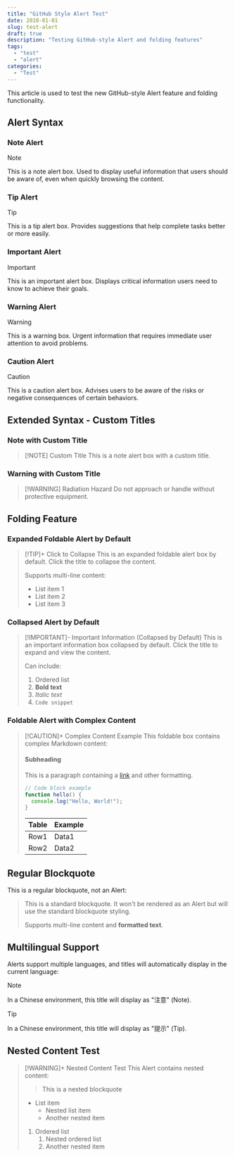 ```yaml
---
title: "GitHub Style Alert Test"
date: 2010-01-01
slug: test-alert
draft: true
description: "Testing GitHub-style Alert and folding features"
tags: 
  - "test"
  - "alert"
categories:
  - "Test"
---
```


This article is used to test the new GitHub-style Alert feature and folding functionality.

## Alert Syntax

### Note Alert

> [!NOTE]
> This is a note alert box. Used to display useful information that users should be aware of, even when quickly browsing the content.

### Tip Alert

> [!TIP]
> This is a tip alert box. Provides suggestions that help complete tasks better or more easily.

### Important Alert

> [!IMPORTANT]
> This is an important alert box. Displays critical information users need to know to achieve their goals.

### Warning Alert

> [!WARNING]
> This is a warning box. Urgent information that requires immediate user attention to avoid problems.

### Caution Alert

> [!CAUTION]
> This is a caution alert box. Advises users to be aware of the risks or negative consequences of certain behaviors.

## Extended Syntax - Custom Titles

### Note with Custom Title

> [!NOTE] Custom Title
> This is a note alert box with a custom title.

### Warning with Custom Title

> [!WARNING] Radiation Hazard
> Do not approach or handle without protective equipment.

## Folding Feature

### Expanded Foldable Alert by Default

> [!TIP]+ Click to Collapse
> This is an expanded foldable alert box by default. Click the title to collapse the content.
> 
> Supports multi-line content:
> - List item 1
> - List item 2
> - List item 3

### Collapsed Alert by Default

> [!IMPORTANT]- Important Information (Collapsed by Default)
> This is an important information box collapsed by default. Click the title to expand and view the content.
> 
> Can include:
> 1. Ordered list
> 2. **Bold text**
> 3. *Italic text*
> 4. `Code snippet`

### Foldable Alert with Complex Content

> [!CAUTION]+ Complex Content Example
> This foldable box contains complex Markdown content:
> 
> #### Subheading
> 
> This is a paragraph containing a [link](https://example.com) and other formatting.
> 
> ```javascript
> // Code block example
> function hello() {
>   console.log("Hello, World!");
> }
> ```
> 
> | Table | Example |
> |------|------|
> | Row1 | Data1 |
> | Row2 | Data2 |

## Regular Blockquote

This is a regular blockquote, not an Alert:

> This is a standard blockquote. It won't be rendered as an Alert but will use the standard blockquote styling.
> 
> Supports multi-line content and **formatted text**.

## Multilingual Support

Alerts support multiple languages, and titles will automatically display in the current language:

> [!NOTE]
> In a Chinese environment, this title will display as "注意" (Note).

> [!TIP]
> In a Chinese environment, this title will display as "提示" (Tip).

## Nested Content Test

> [!WARNING]+ Nested Content Test
> This Alert contains nested content:
> 
> > This is a nested blockquote
> 
> - List item
>   - Nested list item
>   - Another nested item
> 
> 1. Ordered list
>    1. Nested ordered list
>    2. Another nested item